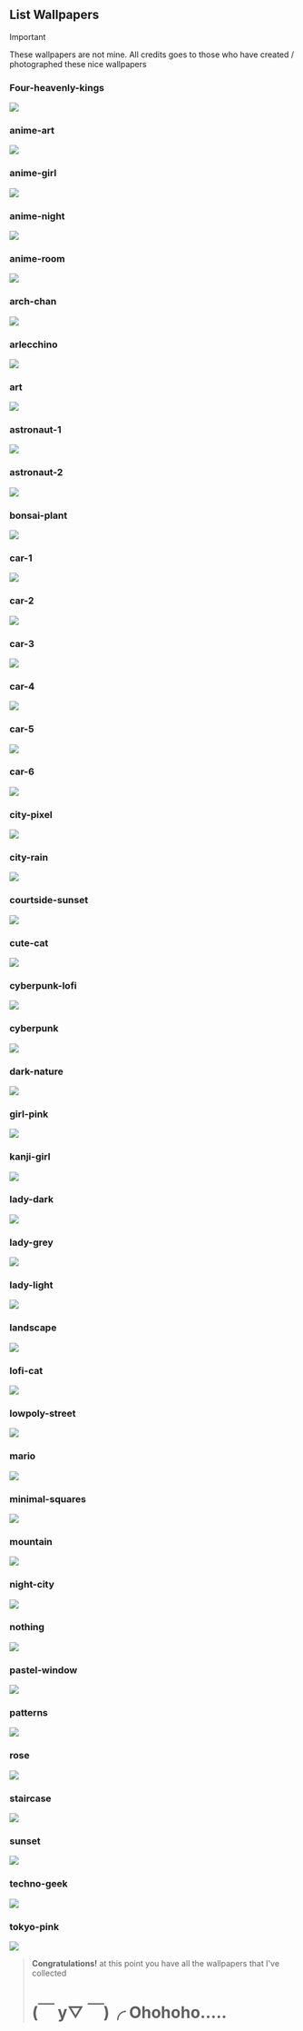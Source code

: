 ## List Wallpapers
> [!Important]
> These wallpapers are not mine. All credits goes to those who have created / photographed these nice wallpapers
### Four-heavenly-kings
![](wallpapers/Four-heavenly-kings.jpg)
### anime-art
![](wallpapers/anime-art.png)
### anime-girl
![](wallpapers/anime-girl.png)
### anime-night
![](wallpapers/anime-night.jpg)
### anime-room
![](wallpapers/anime-room.png)
### arch-chan
![](wallpapers/arch-chan.png)
### arlecchino
![](wallpapers/arlecchino.jpg)
### art
![](wallpapers/art.png)
### astronaut-1
![](wallpapers/astronaut-1.jpg)
### astronaut-2
![](wallpapers/astronaut-2.jpg)
### bonsai-plant
![](wallpapers/bonsai-plant.png)
### car-1
![](wallpapers/car-1.jpg)
### car-2
![](wallpapers/car-2.png)
### car-3
![](wallpapers/car-3.png)
### car-4
![](wallpapers/car-4.jpg)
### car-5
![](wallpapers/car-5.jpg)
### car-6
![](wallpapers/car-6.jpg)
### city-pixel
![](wallpapers/city-pixel.jpg)
### city-rain
![](wallpapers/city-rain.png)
### courtside-sunset
![](wallpapers/courtside-sunset.png)
### cute-cat
![](wallpapers/cute-cat.png)
### cyberpunk-lofi
![](wallpapers/cyberpunk-lofi.png)
### cyberpunk
![](wallpapers/cyberpunk.png)
### dark-nature
![](wallpapers/dark-nature.png)
### girl-pink
![](wallpapers/girl-pink.png)
### kanji-girl
![](wallpapers/kanji-girl.jpg)
### lady-dark
![](wallpapers/lady-dark.jpg)
### lady-grey
![](wallpapers/lady-grey.png)
### lady-light
![](wallpapers/lady-light.png)
### landscape
![](wallpapers/landscape.png)
### lofi-cat
![](wallpapers/lofi-cat.png)
### lowpoly-street
![](wallpapers/lowpoly-street.png)
### mario
![](wallpapers/mario.png)
### minimal-squares
![](wallpapers/minimal-squares.jpg)
### mountain
![](wallpapers/mountain.jpg)
### night-city
![](wallpapers/night-city.png)
### nothing
![](wallpapers/nothing.png)
### pastel-window
![](wallpapers/pastel-window.png)
### patterns
![](wallpapers/patterns.jpg)
### rose
![](wallpapers/rose.png)
### staircase
![](wallpapers/staircase.jpg)
### sunset
![](wallpapers/sunset.jpg)
### techno-geek
![](wallpapers/techno-geek.png)
### tokyo-pink
![](wallpapers/tokyo-pink.png)
> **Congratulations!** at this point you have all the wallpapers that I've collected
> 
> # (￣ y▽ ￣)╭ Ohohoho.....
